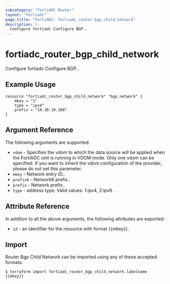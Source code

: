 ```yaml
---
subcategory: "FortiADC Router"
layout: "fortiadc"
page_title: "FortiADC: fortiadc_router_bgp_child_network"
description: |-
  Configure fortiadc Configure BGP..
---
```


# fortiadc_router_bgp_child_network
Configure fortiadc Configure BGP..

## Example Usage
```hcl
resource "fortiadc_router_bgp_child_network" "bgp_network" {
	mkey = "1"
	type = "ipv4"
	prefix = "10.10.10.100"
}

```

## Argument Reference

The following arguments are supported:

* `vdom` - Specifies the vdom to which the data source will be applied when the FortiADC unit is running in VDOM mode. Only one vdom can be specified. If you want to inherit the vdom configuration of the provider, please do not set this parameter.
* `mkey` - Network entry ID..
* `prefix6` - Network6 prefix.. 
* `prefix` - Network prefix.. 
* `type` - address type. Valid values: 1:ipv4, 2:ipv6 .

## Attribute Reference

In addition to all the above arguments, the following attributes are exported:
* `id` - an identifier for the resource with format {{mkey}}.

## Import
 Router Bgp Child Network can be imported using any of these accepted formats:
```
$ terraform import fortiadc_router_bgp_child_network.labelname {{mkey}}
```
